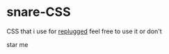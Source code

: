 # snare-CSS
CSS that i use for [replugged](https://github.com/replugged-org/replugged)
feel free to use it
or don't

star me
